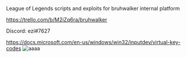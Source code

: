 League of Legends scripts and exploits for bruhwalker internal platform

https://trello.com/b/M2iZq6ra/bruhwalker

Discord: ezi#7627

https://docs.microsoft.com/en-us/windows/win32/inputdev/virtual-key-codes
![aaaa](https://user-images.githubusercontent.com/8728328/174456399-e68ee955-0653-45ac-b647-e24340a8ac8c.png)
